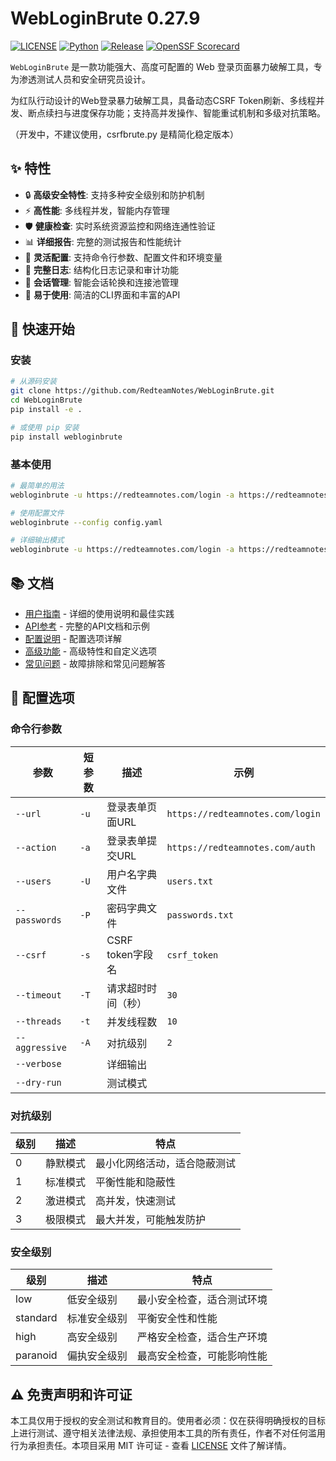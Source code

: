 # WebLoginBrute 0.27.9

[![LICENSE](https://img.shields.io/badge/license-MIT-green)](./LICENSE)
[![Python](https://img.shields.io/badge/python-3.8+-blue.svg)](https://www.python.org/downloads/release/python-380/)
[![Release](https://img.shields.io/github/v/release/RedteamNotes/WebLoginBrute.svg)](https://github.com/RedteamNotes/WebLoginBrute/releases)
[![OpenSSF Scorecard](https://api.securityscorecards.dev/projects/github.com/RedteamNotes/WebLoginBrute/badge)](https://securityscorecards.dev/viewer/?uri=github.com/RedteamNotes/WebLoginBrute)

`WebLoginBrute` 是一款功能强大、高度可配置的 Web 登录页面暴力破解工具，专为渗透测试人员和安全研究员设计。

为红队行动设计的Web登录暴力破解工具，具备动态CSRF Token刷新、多线程并发、断点续扫与进度保存功能；支持高并发操作、智能重试机制和多级对抗策略。

（开发中，不建议使用，csrfbrute.py 是精简化稳定版本）

## ✨ 特性

- 🔒 **高级安全特性**: 支持多种安全级别和防护机制
- ⚡ **高性能**: 多线程并发，智能内存管理
- 🛡️ **健康检查**: 实时系统资源监控和网络连通性验证
- 📊 **详细报告**: 完整的测试报告和性能统计
- 🔧 **灵活配置**: 支持命令行参数、配置文件和环境变量
- 📝 **完整日志**: 结构化日志记录和审计功能
- 🔄 **会话管理**: 智能会话轮换和连接池管理
- 🚀 **易于使用**: 简洁的CLI界面和丰富的API

## 🚀 快速开始

### 安装

```bash
# 从源码安装
git clone https://github.com/RedteamNotes/WebLoginBrute.git
cd WebLoginBrute
pip install -e .

# 或使用 pip 安装
pip install webloginbrute
```

### 基本使用

```bash
# 最简单的用法
webloginbrute -u https://redteamnotes.com/login -a https://redteamnotes.com/auth -U users.txt -P passwords.txt

# 使用配置文件
webloginbrute --config config.yaml

# 详细输出模式
webloginbrute -u https://redteamnotes.com/login -a https://redteamnotes.com/auth -U users.txt -P passwords.txt --verbose
```

## 📚 文档

- [用户指南](docs/User-Guide.md) - 详细的使用说明和最佳实践
- [API参考](docs/API-Reference.md) - 完整的API文档和示例
- [配置说明](docs/Configuration.md) - 配置选项详解
- [高级功能](docs/Advanced-Features.md) - 高级特性和自定义选项
- [常见问题](docs/FAQ.md) - 故障排除和常见问题解答

## 🔧 配置选项

### 命令行参数

| 参数 | 短参数 | 描述 | 示例 |
|------|--------|------|------|
| `--url` | `-u` | 登录表单页面URL | `https://redteamnotes.com/login` |
| `--action` | `-a` | 登录表单提交URL | `https://redteamnotes.com/auth` |
| `--users` | `-U` | 用户名字典文件 | `users.txt` |
| `--passwords` | `-P` | 密码字典文件 | `passwords.txt` |
| `--csrf` | `-s` | CSRF token字段名 | `csrf_token` |
| `--timeout` | `-T` | 请求超时时间（秒） | `30` |
| `--threads` | `-t` | 并发线程数 | `10` |
| `--aggressive` | `-A` | 对抗级别 | `2` |
| `--verbose` | | 详细输出 | |
| `--dry-run` | | 测试模式 | |

### 对抗级别

| 级别 | 描述 | 特点 |
|------|------|------|
| 0 | 静默模式 | 最小化网络活动，适合隐蔽测试 |
| 1 | 标准模式 | 平衡性能和隐蔽性 |
| 2 | 激进模式 | 高并发，快速测试 |
| 3 | 极限模式 | 最大并发，可能触发防护 |

### 安全级别

| 级别 | 描述 | 特点 |
|------|------|------|
| low | 低安全级别 | 最小安全检查，适合测试环境 |
| standard | 标准安全级别 | 平衡安全性和性能 |
| high | 高安全级别 | 严格安全检查，适合生产环境 |
| paranoid | 偏执安全级别 | 最高安全检查，可能影响性能 |

## ⚠️ 免责声明和许可证

本工具仅用于授权的安全测试和教育目的。使用者必须：仅在获得明确授权的目标上进行测试、遵守相关法律法规、承担使用本工具的所有责任，作者不对任何滥用行为承担责任。本项目采用 MIT 许可证 - 查看 [LICENSE](LICENSE) 文件了解详情。
